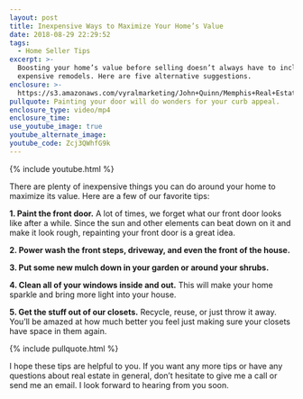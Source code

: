```yaml
---
layout: post
title: Inexpensive Ways to Maximize Your Home’s Value
date: 2018-08-29 22:29:52
tags:
  - Home Seller Tips
excerpt: >-
  Boosting your home’s value before selling doesn’t always have to include
  expensive remodels. Here are five alternative suggestions.
enclosure: >-
  https://s3.amazonaws.com/vyralmarketing/John+Quinn/Memphis+Real+Estate-+Maximize+home+value+Sept+1.mp4
pullquote: Painting your door will do wonders for your curb appeal.
enclosure_type: video/mp4
enclosure_time:
use_youtube_image: true
youtube_alternate_image:
youtube_code: Zcj3QWhfG9k
---
```


{% include youtube.html %}

There are plenty of inexpensive things you can do around your home to maximize its value. Here are a few of our favorite tips:

**1. Paint the front door.** A lot of times, we forget what our front door looks like after a while. Since the sun and other elements can beat down on it and make it look rough, repainting your front door is a great idea.

**2. Power wash the front steps, driveway, and even the front of the house.**

**3. Put some new mulch down in your garden or around your shrubs.**

**4. Clean all of your windows inside and out.** This will make your home sparkle and bring more light into your house.

**5. Get the stuff out of our closets.** Recycle, reuse, or just throw it away. You’ll be amazed at how much better you feel just making sure your closets have space in them again.

{% include pullquote.html %}

I hope these tips are helpful to you. If you want any more tips or have any questions about real estate in general, don’t hesitate to give me a call or send me an email. I look forward to hearing from you soon.